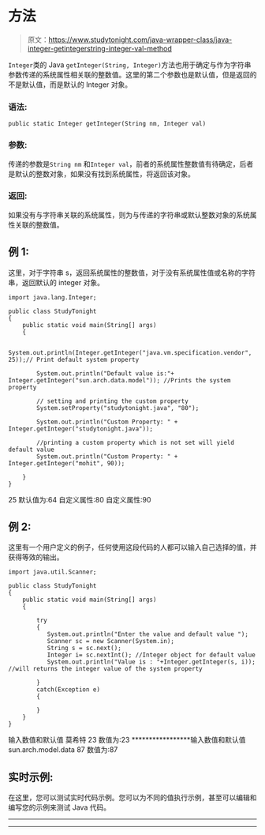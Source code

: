 # 方法

> 原文：<https://www.studytonight.com/java-wrapper-class/java-integer-getintegerstring-integer-val-method>

`Integer`类的 Java `getInteger(String, Integer)`方法也用于确定与作为字符串参数传递的系统属性相关联的整数值。这里的第二个参数也是默认值，但是返回的不是默认值，而是默认的 Integer 对象。

### 语法:

```
public static Integer getInteger(String nm, Integer val) 
```

### 参数:

传递的参数是`String nm` 和`Integer val`，前者的系统属性整数值有待确定，后者是默认的整数对象，如果没有找到系统属性，将返回该对象。

### 返回:

如果没有与字符串关联的系统属性，则为与传递的字符串或默认整数对象的系统属性关联的整数值。

## 例 1:

这里，对于字符串 s，返回系统属性的整数值，对于没有系统属性值或名称的字符串，返回默认的 integer 对象。

```
import java.lang.Integer;

public class StudyTonight 
{  
    public static void main(String[] args)
    {  

        System.out.println(Integer.getInteger("java.vm.specification.vendor", 25));// Print default system property   

        System.out.println("Default value is:"+ Integer.getInteger("sun.arch.data.model")); //Prints the system property 

        // setting and printing the custom property  
        System.setProperty("studytonight.java", "80");  

        System.out.println("Custom Property: " + Integer.getInteger("studytonight.java"));  

        //printing a custom property which is not set will yield default value
        System.out.println("Custom Property: " + Integer.getInteger("mohit", 90));  

    }  
} 
```

25
默认值为:64
自定义属性:80
自定义属性:90

## 例 2:

这里有一个用户定义的例子，任何使用这段代码的人都可以输入自己选择的值，并获得等效的输出。

```
import java.util.Scanner; 

public class StudyTonight
{  
    public static void main(String[] args) 
    {          

        try
        {
           System.out.println("Enter the value and default value ");                   
           Scanner sc = new Scanner(System.in);  
           String s = sc.next();
           Integer i= sc.nextInt(); //Integer object for default value
           System.out.println("Value is : "+Integer.getInteger(s, i)); //will returns the integer value of the system property 

        }
        catch(Exception e)
        {

        }
    }  
} 
```

输入数值和默认值
莫希特 23
数值为:23
*****************输入数值和默认值
sun.arch.model.data 87
数值为:87

## 实时示例:

在这里，您可以测试实时代码示例。您可以为不同的值执行示例，甚至可以编辑和编写您的示例来测试 Java 代码。

* * *

* * *